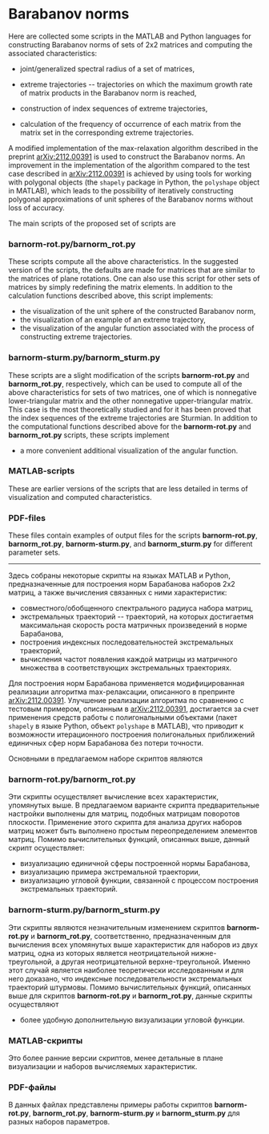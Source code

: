 # Barabanov norms

Here are collected some scripts in the MATLAB and Python languages for constructing Barabanov norms of sets of 2x2 matrices and computing the associated characteristics:

- joint/generalized spectral radius of a set of matrices,

- extreme trajectories -- trajectories on which the maximum growth rate of matrix products in the Barabanov norm is reached,

- construction of index sequences of extreme trajectories,

- calculation of the frequency of occurrence of each matrix from the matrix set in the corresponding extreme trajectories.

A modified implementation of the max-relaxation algorithm described in the preprint [arXiv:2112.00391](https://arxiv.org/abs/2112.00391) is used to construct the Barabanov norms. An improvement in the implementation of the algorithm compared to the test case described in [arXiv:2112.00391](https://arxiv.org/abs/2112.00391) is achieved by using tools for working with polygonal objects (the `shapely` package in Python, the `polyshape` object in MATLAB), which leads to the possibility of iteratively constructing polygonal approximations of unit spheres of the Barabanov norms without loss of accuracy.

The main scripts of the proposed set of scripts are

### barnorm-rot.py/barnorm_rot.py

These scripts compute all the above characteristics. In the suggested version of the scripts, the defaults are made for matrices that are similar to the matrices of plane rotations. One can also use this script for other sets of matrices by simply redefining the matrix elements. In addition to the calculation functions described above, this script implements:

- the visualization of the unit sphere of the constructed Barabanov norm,
- the visualization of an example of an extreme trajectory,
- the visualization of the angular function associated with the process of constructing extreme trajectories.

### barnorm-sturm.py/barnorm_sturm.py

These scripts are a slight modification of the scripts **barnorm-rot.py** and **barnorm_rot.py**, respectively, which can be used to compute all of the above characteristics for sets of two matrices, one of which is nonnegative lower-triangular matrix and the other nonnegative upper-triangular matrix. This case is the most theoretically studied and for it has been proved that the index sequences of the extreme trajectories are Sturmian. In addition to the computational functions described above for the **barnorm-rot.py**  and **barnorm_rot.py** scripts, these scripts implement

- a more convenient additional visualization of the angular function.

### MATLAB-scripts

These are earlier versions of the scripts that are less detailed in terms of visualization and computed characteristics.

### PDF-files

These files contain examples of output files for the scripts **barnorm-rot.py**, **barnorm_rot.py**,  **barnorm-sturm.py**, and **barnorm_sturm.py** for different parameter sets.

---

Здесь собраны некоторые скрипты на языках MATLAB и Python, предназначенные для построения норм Барабанова наборов 2x2 матриц, а также вычисления связанных с ними характеристик:

- совместного/обобщенного спектрального радиуса набора матриц,
- экстремальных траекторий -- траекторий, на которых достигаетмя максимальная скорость роста матричных произведений в норме Барабанова,
- построения индексных последовательностей экстремальных траекторий,
- вычисления частот появления каждой матрицы из матричного множества в соответствующих экстремальных траекториях.

Для построения норм Барабанова применяется модифицированная реализации алгоритма max-релаксации, описанного в препринте [arXiv:2112.00391](https://arxiv.org/abs/2112.00391). Улучшение реализации алгоритма по сравнению с тестовым примером, описанным в [arXiv:2112.00391](https://arxiv.org/abs/2112.00391), достигается за счет применения средств работы с полигональными объектами (пакет ``shapely`` в языке Python, объект ``polyshape`` в MATLAB), что приводит к возможности итерационного построения полигональных приближений единичных сфер норм Барабанова без потери точности.

Основными в предлагаемом наборе скриптов являются

### barnorm-rot.py/barnorm_rot.py

Эти скрипты осуществляет вычисление всех характеристик, упомянутых выше. В предлагаемом варианте скрипта предварительные настройки выполнены для матриц, подобных матрицам поворотов плоскости. Применение этого скрипта для анализа других наборов матриц может быть выполнено простым переопределением элементов матриц. Помимо вычислительных функций, описанных выше, данный скрипт осуществляет:

- визуализацию единичной сферы построенной нормы Барабанова,
- визуализацию примера экстремальной траектории,
- визуализацию угловой функции, связанной с процессом построения экстремальных траекторий.

### barnorm-sturm.py/barnorm_sturm.py

Эти скрипты являются незначительным изменением скриптов **barnorm-rot.py** и **barnorm_rot.py**, соответственно, предназначенным для вычисления всех упомянутых выше характеристик для наборов из двух матриц, одна из которых является неотрицательной нижне-треугольной, а другая неотрицательной верхне-треугольной. Именно этот случай является наиболее теоретически исследованным и для него доказано, что индексные последовательности экстремальных траекторий штурмовы. Помимо вычислительных функций, описанных выше для скриптов **barnorm-rot.py** и **barnorm_rot.py**, данные скрипты осуществляют

- более удобную дополнительную визуализации угловой функции.

### MATLAB-скрипты

Это более ранние версии скриптов, менее детальные в плане визуализации и наборов вычисляемых характеристик.

### PDF-файлы

В данных файлах представлены примеры работы скриптов **barnorm-rot.py**, **barnorm_rot.py**,  **barnorm-sturm.py** и **barnorm_sturm.py** для разных наборов параметров.
